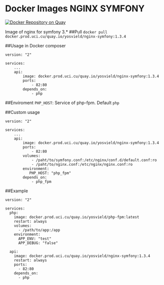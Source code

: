 Docker Images NGINX SYMFONY
========================
[![Docker Repository on Quay](https://quay.io/repository/yosvield/nginx-symfony/status "Docker Repository on Quay")](https://quay.io/repository/yosvield/nginx-symfony)

Image of nginx for symfony 3.*
##Pull
`docker pull docker.prod.uci.cu/quay.io/yosvield/nginx-symfony:1.3.4`

##Usage in Docker composer 
```
version: "2"

services:
    ...
    api:
        image: docker.prod.uci.cu/quay.io/yosvield/nginx-symfony:1.3.4
        ports:
            - 82:80
        depends_on:
            - php
```

##Enviroment
`PHP_HOST`: Service of php-fpm. Default `php`

##Custom usage
```
version: "2"

services:
    ...
    api:
        image: docker.prod.uci.cu/quay.io/yosvield/nginx-symfony:1.3.4
        ports:
            - 82:80
        volumes:
            - /paht/to/symfony.conf:/etc/nginx/conf.d/default.conf:ro
            - /paht/to/nginx.conf:/etc/nginx/nginx.conf:ro
        environment:
           PHP_HOST: "php_fpm"    
        depends_on:
            - php_fpm
```

##Example
```
version: "2"

services:
  php:
    image: docker.prod.uci.cu/quay.io/yosvield/php-fpm:latest
    restart: always
    volumes:
      - /path/to/app:/app
    environment:
      APP_ENV: "test"
      APP_DEBUG: "false"
      
  api:
    image: docker.prod.uci.cu/quay.io/yosvield/nginx-symfony:1.3.4
    restart: always
    ports:
      - 82:80
    depends_on:
      - php
```